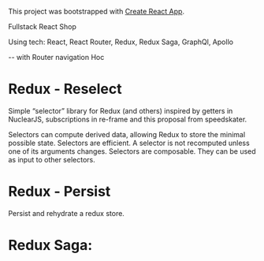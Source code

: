 This project was bootstrapped with [Create React App](https://github.com/facebook/create-react-app).

Fullstack React Shop

Using tech:
React, React Router, Redux, Redux Saga, GraphQl, Apollo

-- with Router navigation Hoc

# Redux - Reselect

Simple “selector” library for Redux (and others) inspired by getters in NuclearJS, subscriptions in re-frame and this proposal from speedskater.

Selectors can compute derived data, allowing Redux to store the minimal possible state.
Selectors are efficient. A selector is not recomputed unless one of its arguments changes.
Selectors are composable. They can be used as input to other selectors.

# Redux - Persist

Persist and rehydrate a redux store.

# Redux Saga:
